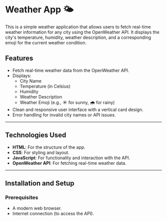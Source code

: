 # Weather App 🌤️

This is a simple weather application that allows users to fetch real-time weather information for any city using the OpenWeather API. It displays the city's temperature, humidity, weather description, and a corresponding emoji for the current weather condition.

## Features
- Fetch real-time weather data from the OpenWeather API.
- Displays:
  - City Name
  - Temperature (in Celsius)
  - Humidity
  - Weather Description
  - Weather Emoji (e.g., ☀️ for sunny, 🌧️ for rainy)
- Clean and responsive user interface with a vertical card design.
- Error handling for invalid city names or API issues.

---

## Technologies Used
- **HTML**: For the structure of the app.
- **CSS**: For styling and layout.
- **JavaScript**: For functionality and interaction with the API.
- **OpenWeather API**: For fetching real-time weather data.

---

## Installation and Setup

### Prerequisites
- A modern web browser.
- Internet connection (to access the API).
